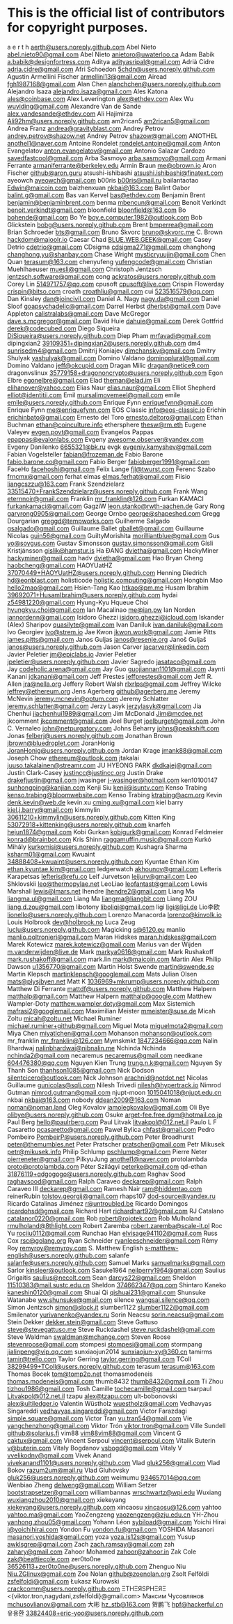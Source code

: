 # This is the official list of contributors for copyright purposes.

a e r t h <aerth@users.noreply.github.com>
Abel Nieto <abel.nieto90@gmail.com>
Abel Nieto <anietoro@uwaterloo.ca>
Adam Babik <a.babik@designfortress.com>
Aditya <adityasripal@gmail.com>
Adrià Cidre <adria.cidre@gmail.com>
Afri Schoedon <5chdn@users.noreply.github.com>
Agustin Armellini Fischer <armellini13@gmail.com>
Airead <fgh1987168@gmail.com>
Alan Chen <alanchchen@users.noreply.github.com>
Alejandro Isaza <alejandro.isaza@gmail.com>
Ales Katona <ales@coinbase.com>
Alex Leverington <alex@ethdev.com>
Alex Wu <wuyiding@gmail.com>
Alexandre Van de Sande <alex.vandesande@ethdev.com>
Ali Hajimirza <Ali92hm@users.noreply.github.com>
am2rican5 <am2rican5@gmail.com>
Andrea Franz <andrea@gravityblast.com>
Andrey Petrov <andrey.petrov@shazow.net>
Andrey Petrov <shazow@gmail.com>
ANOTHEL <anothel1@naver.com>
Antoine Rondelet <rondelet.antoine@gmail.com>
Anton Evangelatov <anton.evangelatov@gmail.com>
Antonio Salazar Cardozo <savedfastcool@gmail.com>
Arba Sasmoyo <arba.sasmoyo@gmail.com>
Armani Ferrante <armaniferrante@berkeley.edu>
Armin Braun <me@obrown.io>
Aron Fischer <github@aron.guru>
atsushi-ishibashi <atsushi.ishibashi@finatext.com>
ayeowch <ayeowch@gmail.com>
b00ris <b00ris@mail.ru>
bailantaotao <Edwin@maicoin.com>
baizhenxuan <nkbai@163.com>
Balint Gabor <balint.g@gmail.com>
Bas van Kervel <bas@ethdev.com>
Benjamin Brent <benjamin@benjaminbrent.com>
benma <mbencun@gmail.com>
Benoit Verkindt <benoit.verkindt@gmail.com>
bloonfield <bloonfield@163.com>
Bo <bohende@gmail.com>
Bo Ye <boy.e.computer.1982@outlook.com>
Bob Glickstein <bobg@users.noreply.github.com>
Brent <bmperrea@gmail.com>
Brian Schroeder <bts@gmail.com>
Bruno Škvorc <bruno@skvorc.me>
C. Brown <hackdom@majoolr.io>
Caesar Chad <BLUE.WEB.GEEK@gmail.com>
Casey Detrio <cdetrio@gmail.com>
CDsigma <cdsigma271@gmail.com>
changhong <changhong.yu@shanbay.com>
Chase Wright <mysticryuujin@gmail.com>
Chen Quan <terasum@163.com>
chenyufeng <yufengcode@gmail.com>
Christian Muehlhaeuser <muesli@gmail.com>
Christoph Jentzsch <jentzsch.software@gmail.com>
cong <ackratos@users.noreply.github.com>
Corey Lin <514971757@qq.com>
cpusoft <cpusoft@live.com>
Crispin Flowerday <crispin@bitso.com>
croath <croathliu@gmail.com>
cui <523516579@qq.com>
Dan Kinsley <dan@joincivil.com>
Daniel A. Nagy <nagy.da@gmail.com>
Daniel Sloof <goapsychadelic@gmail.com>
Darrel Herbst <dherbst@gmail.com>
Dave Appleton <calistralabs@gmail.com>
Dave McGregor <dave.s.mcgregor@gmail.com>
David Huie <dahuie@gmail.com>
Derek Gottfrid <derek@codecubed.com>
Diego Siqueira <DiSiqueira@users.noreply.github.com>
Diep Pham <mrfavadi@gmail.com>
dipingxian2 <39109351+dipingxian2@users.noreply.github.com>
dm4 <sunrisedm4@gmail.com>
Dmitrij Koniajev <dimchansky@gmail.com>
Dmitry Shulyak <yashulyak@gmail.com>
Domino Valdano <dominoplural@gmail.com>
Domino Valdano <jeff@okcupid.com>
Dragan Milic <dragan@netice9.com>
dragonvslinux <35779158+dragononcrypto@users.noreply.github.com>
Egon Elbre <egonelbre@gmail.com>
Elad <theman@elad.im>
Eli <elihanover@yahoo.com>
Elias Naur <elias.naur@gmail.com>
Elliot Shepherd <elliot@identitii.com>
Emil <mursalimovemeel@gmail.com>
emile <emile@users.noreply.github.com>
Enrique Fynn <enriquefynn@gmail.com>
Enrique Fynn <me@enriquefynn.com>
EOS Classic <info@eos-classic.io>
Erichin <erichinbato@gmail.com>
Ernesto del Toro <ernesto.deltoro@gmail.com>
Ethan Buchman <ethan@coinculture.info>
ethersphere <thesw@rm.eth>
Eugene Valeyev <evgen.povt@gmail.com>
Evangelos Pappas <epappas@evalonlabs.com>
Evgeny <awesome.observer@yandex.com>
Evgeny Danilenko <6655321@bk.ru>
evgk <evgeniy.kamyshev@gmail.com>
Fabian Vogelsteller <fabian@frozeman.de>
Fabio Barone <fabio.barone.co@gmail.com>
Fabio Berger <fabioberger1991@gmail.com>
FaceHo <facehoshi@gmail.com>
Felix Lange <fjl@twurst.com>
Ferenc Szabo <frncmx@gmail.com>
ferhat elmas <elmas.ferhat@gmail.com>
Fiisio <liangcszzu@163.com>
Frank Szendzielarz <33515470+FrankSzendzielarz@users.noreply.github.com>
Frank Wang <eternnoir@gmail.com>
Franklin <mr_franklin@126.com>
Furkan KAMACI <furkankamaci@gmail.com>
GagziW <leon.stanko@rwth-aachen.de>
Gary Rong <garyrong0905@gmail.com>
George Ornbo <george@shapeshed.com>
Gregg Dourgarian <greggd@tempworks.com>
Guilherme Salgado <gsalgado@gmail.com>
Guillaume Ballet <gballet@gmail.com>
Guillaume Nicolas <guin56@gmail.com>
GuiltyMorishita <morilliantblue@gmail.com>
Gus <yo@soygus.com>
Gustav Simonsson <gustav.simonsson@gmail.com>
Gísli Kristjánsson <gislik@hamstur.is>
Ha ĐANG <dvietha@gmail.com>
HackyMiner <hackyminer@gmail.com>
hadv <dvietha@gmail.com>
Hao Bryan Cheng <haobcheng@gmail.com>
HAOYUatHZ <37070449+HAOYUatHZ@users.noreply.github.com>
Henning Diedrich <hd@eonblast.com>
holisticode <holistic.computing@gmail.com>
Hongbin Mao <hello2mao@gmail.com>
Hsien-Tang Kao <htkao@pm.me>
Husam Ibrahim <39692071+HusamIbrahim@users.noreply.github.com>
hydai <z54981220@gmail.com>
Hyung-Kyu Hqueue Choi <hyungkyu.choi@gmail.com>
Ian Macalinao <me@ian.pw>
Ian Norden <iannordenn@gmail.com>
Isidoro Ghezzi <isidoro.ghezzi@icloud.com>
Iskander (Alex) Sharipov <quasilyte@gmail.com>
Ivan Daniluk <ivan.daniluk@gmail.com>
Ivo Georgiev <ivo@strem.io>
Jae Kwon <jkwon.work@gmail.com>
Jamie Pitts <james.pitts@gmail.com>
Janos Guljas <janos@resenje.org>
Janoš Guljaš <janos@users.noreply.github.com>
Jason Carver <jacarver@linkedin.com>
Javier Peletier <jm@epiclabs.io>
Javier Peletier <jpeletier@users.noreply.github.com>
Javier Sagredo <jasataco@gmail.com>
Jay <codeholic.arena@gmail.com>
Jay Guo <guojiannan1101@gmail.com>
Jaynti Kanani <jdkanani@gmail.com>
Jeff Prestes <jeffprestes@gmail.com>
Jeff R. Allen <jra@nella.org>
Jeffery Robert Walsh <rlxrlps@gmail.com>
Jeffrey Wilcke <jeffrey@ethereum.org>
Jens Agerberg <github@agerberg.me>
Jeremy McNevin <jeremy.mcnevin@optum.com>
Jeremy Schlatter <jeremy.schlatter@gmail.com>
Jerzy Lasyk <jerzylasyk@gmail.com>
Jia Chenhui <jiachenhui1989@gmail.com>
Jim McDonald <Jim@mcdee.net>
jkcomment <jkcomment@gmail.com>
Joel Burget <joelburget@gmail.com>
John C. Vernaleo <john@netpurgatory.com>
Johns Beharry <johns@peakshift.com>
Jonas <felberj@users.noreply.github.com>
Jonathan Brown <jbrown@bluedroplet.com>
JoranHonig <JoranHonig@users.noreply.github.com>
Jordan Krage <jmank88@gmail.com>
Joseph Chow <ethereum@outlook.com>
jtakalai <juuso.takalainen@streamr.com>
JU HYEONG PARK <dkdkajej@gmail.com>
Justin Clark-Casey <justincc@justincc.org>
Justin Drake <drakefjustin@gmail.com>
jwasinger <j-wasinger@hotmail.com>
ken10100147 <sunhongping@kanjian.com>
Kenji Siu <kenji@isuntv.com>
Kenso Trabing <kenso.trabing@bloomwebsite.com>
Kenso Trabing <ktrabing@acm.org>
Kevin <denk.kevin@web.de>
kevin.xu <cming.xu@gmail.com>
kiel barry <kiel.j.barry@gmail.com>
kimmylin <30611210+kimmylin@users.noreply.github.com>
Kitten King <53072918+kittenking@users.noreply.github.com>
knarfeh <hejun1874@gmail.com>
Kobi Gurkan <kobigurk@gmail.com>
Konrad Feldmeier <konrad@brainbot.com>
Kris Shinn <raggamuffin.music@gmail.com>
Kurkó Mihály <kurkomisi@users.noreply.github.com>
Kushagra Sharma <ksharm01@gmail.com>
Kwuaint <34888408+kwuaint@users.noreply.github.com>
Kyuntae Ethan Kim <ethan.kyuntae.kim@gmail.com>
ledgerwatch <akhounov@gmail.com>
Lefteris Karapetsas <lefteris@refu.co>
Leif Jurvetson <leijurv@gmail.com>
Leo Shklovskii <leo@thermopylae.net>
LeoLiao <leofantast@gmail.com>
Lewis Marshall <lewis@lmars.net>
lhendre <lhendre2@gmail.com>
Liang Ma <liangma.ul@gmail.com>
Liang Ma <liangma@liangbit.com>
Liang ZOU <liang.d.zou@gmail.com>
libotony <liboliqi@gmail.com>
ligi <ligi@ligi.de>
Lio李欧 <lionello@users.noreply.github.com>
Lorenzo Manacorda <lorenzo@kinvolk.io>
Louis Holbrook <dev@holbrook.no>
Luca Zeug <luclu@users.noreply.github.com>
Magicking <s@6120.eu>
manlio <manlio.poltronieri@gmail.com>
Maran Hidskes <maran.hidskes@gmail.com>
Marek Kotewicz <marek.kotewicz@gmail.com>
Marius van der Wijden <m.vanderwijden@live.de>
Mark <markya0616@gmail.com>
Mark Rushakoff <mark.rushakoff@gmail.com>
mark.lin <mark@maicoin.com>
Martin Alex Philip Dawson <u1356770@gmail.com>
Martin Holst Swende <martin@swende.se>
Martin Klepsch <martinklepsch@googlemail.com>
Mats Julian Olsen <mats@plysjbyen.net>
Matt K <1036969+mkrump@users.noreply.github.com>
Matthew Di Ferrante <mattdf@users.noreply.github.com>
Matthew Halpern <matthalp@gmail.com>
Matthew Halpern <matthalp@google.com>
Matthew Wampler-Doty <matthew.wampler.doty@gmail.com>
Max Sistemich <mafrasi2@googlemail.com>
Maximilian Meister <mmeister@suse.de>
Micah Zoltu <micah@zoltu.net>
Michael Ruminer <michael.ruminer+github@gmail.com>
Miguel Mota <miguelmota2@gmail.com>
Miya Chen <miyatlchen@gmail.com>
Mohanson <mohanson@outlook.com>
mr_franklin <mr_franklin@126.com>
Mymskmkt <1847234666@qq.com>
Nalin Bhardwaj <nalinbhardwaj@nibnalin.me>
Nchinda Nchinda <nchinda2@gmail.com>
necaremus <necaremus@gmail.com>
needkane <604476380@qq.com>
Nguyen Kien Trung <trung.n.k@gmail.com>
Nguyen Sy Thanh Son <thanhson1085@gmail.com>
Nick Dodson <silentcicero@outlook.com>
Nick Johnson <arachnid@notdot.net>
Nicolas Guillaume <gunicolas@sqli.com>
Nilesh Trivedi <nilesh@hypertrack.io>
Nimrod Gutman <nimrod.gutman@gmail.com>
njupt-moon <1015041018@njupt.edu.cn>
nkbai <nkbai@163.com>
nobody <ddean2009@163.com>
Noman <noman@noman.land>
Oleg Kovalov <iamolegkovalov@gmail.com>
Oli Bye <olibye@users.noreply.github.com>
Osuke <arget-fee.free.dgm@hotmail.co.jp>
Paul Berg <hello@paulrberg.com>
Paul Litvak <litvakpol@012.net.il>
Paulo L F Casaretto <pcasaretto@gmail.com>
Paweł Bylica <chfast@gmail.com>
Pedro Pombeiro <PombeirP@users.noreply.github.com>
Peter Broadhurst <peter@themumbles.net>
Peter Pratscher <pratscher@gmail.com>
Petr Mikusek <petr@mikusek.info>
Philip Schlump <pschlump@gmail.com>
Pierre Neter <pierreneter@gmail.com>
PilkyuJung <anothel1@naver.com>
protolambda <proto@protolambda.com>
Péter Szilágyi <peterke@gmail.com>
qd-ethan <31876119+qdgogogo@users.noreply.github.com>
Raghav Sood <raghavsood@gmail.com>
Ralph Caraveo <deckarep@gmail.com>
Ralph Caraveo III <deckarep@gmail.com>
Ramesh Nair <ram@hiddentao.com>
reinerRubin <tolstov.georgij@gmail.com>
rhaps107 <dod-source@yandex.ru>
Ricardo Catalinas Jiménez <r@untroubled.be>
Ricardo Domingos <ricardohsd@gmail.com>
Richard Hart <richardhart92@gmail.com>
RJ Catalano <catalanor0220@gmail.com>
Rob <robert@rojotek.com>
Rob Mulholand <rmulholand@8thlight.com>
Robert Zaremba <robert.zaremba@scale-it.pl>
Roc Yu <rociiu0112@gmail.com>
Runchao Han <elvisage941102@gmail.com>
Russ Cox <rsc@golang.org>
Ryan Schneider <ryanleeschneider@gmail.com>
Rémy Roy <remyroy@remyroy.com>
S. Matthew English <s-matthew-english@users.noreply.github.com>
salanfe <salanfe@users.noreply.github.com>
Samuel Marks <samuelmarks@gmail.com>
Sarlor <kinsleer@outlook.com>
Sasuke1964 <neilperry1964@gmail.com>
Saulius Grigaitis <saulius@necolt.com>
Sean <darcys22@gmail.com>
Sheldon <11510383@mail.sustc.edu.cn>
Sheldon <374662347@qq.com>
Shintaro Kaneko <kaneshin0120@gmail.com>
Shuai Qi <qishuai231@gmail.com>
Shunsuke Watanabe <ww.shunsuke@gmail.com>
silence <wangsai.silence@qq.com>
Simon Jentzsch <simon@slock.it>
slumber1122 <slumber1122@gmail.com>
Smilenator <yurivanenko@yandex.ru>
Sorin Neacsu <sorin.neacsu@gmail.com>
Stein Dekker <dekker.stein@gmail.com>
Steve Gattuso <steve@stevegattuso.me>
Steve Ruckdashel <steve.ruckdashel@gmail.com>
Steve Waldman <swaldman@mchange.com>
Steven Roose <stevenroose@gmail.com>
stompesi <stompesi@gmail.com>
stormpang <jialinpeng@vip.qq.com>
sunxiaojun2014 <sunxiaojun-xy@360.cn>
tamirms <tamir@trello.com>
Taylor Gerring <taylor.gerring@gmail.com>
TColl <38299499+TColl@users.noreply.github.com>
terasum <terasum@163.com>
Thomas Bocek <tom@tomp2p.net>
thomasmodeneis <thomas.modeneis@gmail.com>
thumb8432 <thumb8432@gmail.com>
Ti Zhou <tizhou1986@gmail.com>
Tosh Camille <tochecamille@gmail.com>
tsarpaul <Litvakpol@012.net.il>
tzapu <alex@tzapu.com>
ult-bobonovski <alex@ultiledger.io>
Valentin Wüstholz <wuestholz@gmail.com>
Vedhavyas Singareddi <vedhavyas.singareddi@gmail.com>
Victor Farazdagi <simple.square@gmail.com>
Victor Tran <vu.tran54@gmail.com>
Vie <yangchenzhong@gmail.com>
Viktor Trón <viktor.tron@gmail.com>
Ville Sundell <github@solarius.fi>
vim88 <vim88vim88@gmail.com>
Vincent G <caktux@gmail.com>
Vincent Serpoul <vincent@serpoul.com>
Vitalik Buterin <v@buterin.com>
Vitaly Bogdanov <vsbogd@gmail.com>
Vitaly V <vvelikodny@gmail.com>
Vivek Anand <vivekanand1101@users.noreply.github.com>
Vlad <gluk256@gmail.com>
Vlad Bokov <razum2um@mail.ru>
Vlad Gluhovsky <gluk256@users.noreply.github.com>
weimumu <934657014@qq.com>
Wenbiao Zheng <delweng@gmail.com>
William Setzer <bootstrapsetzer@gmail.com>
williambannas <wrschwartz@wpi.edu>
Wuxiang <wuxiangzhou2010@gmail.com>
xiekeyang <xiekeyang@users.noreply.github.com>
xincaosu <xincaosu@126.com>
yahtoo <yahtoo.ma@gmail.com>
YaoZengzeng <yaozengzeng@zju.edu.cn>
YH-Zhou <yanhong.zhou05@gmail.com>
Yohann Léon <sybiload@gmail.com>
Yoichi Hirai <i@yoichihirai.com>
Yondon Fu <yondon.fu@gmail.com>
YOSHIDA Masanori <masanori.yoshida@gmail.com>
yoza <yoza.is12s@gmail.com>
Yusup <awklsgrep@gmail.com>
Zach <zach.ramsay@gmail.com>
zah <zahary@gmail.com>
Zahoor Mohamed <zahoor@zahoor.in>
Zak Cole <zak@beattiecole.com>
zer0to0ne <36526113+zer0to0ne@users.noreply.github.com>
Zhenguo Niu <Niu.ZGlinux@gmail.com>
Zoe Nolan <github@zoenolan.org>
Zsolt Felföldi <zsfelfoldi@gmail.com>
Łukasz Kurowski <crackcomm@users.noreply.github.com>
ΞTHΞЯSPHΞЯΞ <{viktor.tron,nagydani,zsfelfoldi}@gmail.com>
Максим Чусовлянов <mchusovlianov@gmail.com>
大彬 <hz_stb@163.com>
贺鹏飞 <hpf@hackerful.cn>
유용환 <33824408+eric-yoo@users.noreply.github.com>
